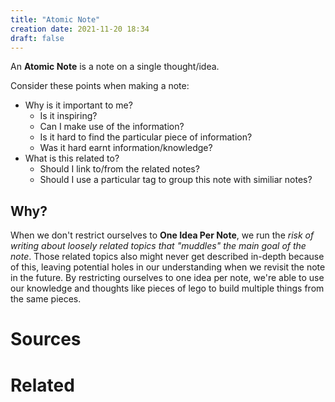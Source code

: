 ```yaml
---
title: "Atomic Note"
creation date: 2021-11-20 18:34
draft: false
---
```


An **Atomic Note** is a note on a single thought/idea.

Consider these points when making a note:
* Why is it important to me? 
  * Is it inspiring?
  * Can I make use of the information?
  * Is it hard to find the particular piece of information?
  * Was it hard earnt information/knowledge?
* What is this related to?
  * Should I link to/from the related notes?
  * Should I use a particular tag to group this note with similiar notes?

## Why?
When we don't restrict ourselves to **One Idea Per Note**, we run the *risk of writing about loosely related topics that "muddles" the main goal of the note*.
Those related topics also might never get described in-depth because of this, leaving potential holes in our understanding when we revisit the note in the future.
By restricting ourselves to one idea per note, we're able to use our knowledge and thoughts like pieces of lego to build multiple things from the same pieces.

# Sources

# Related